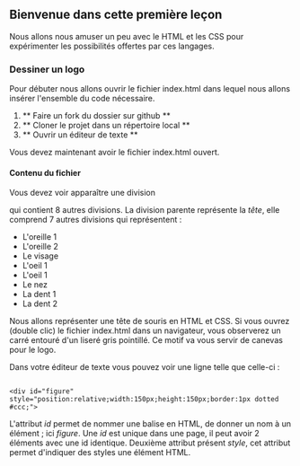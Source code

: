 ## Bienvenue dans cette première leçon

Nous allons nous amuser un peu avec le HTML et les CSS pour expérimenter les possibilités offertes par ces langages.

### Dessiner un logo

Pour débuter nous allons ouvrir le fichier index.html dans lequel nous allons insérer l'ensemble du code nécessaire.

1. ** Faire un fork du dossier sur github **
2. ** Cloner le projet dans un répertoire local **
3. ** Ouvrir un éditeur de texte **

Vous devez maintenant avoir le fichier index.html ouvert.

#### Contenu du fichier

Vous devez voir apparaître une division <div> qui contient 8 autres divisions.
La division parente représente la _tête_, elle comprend 7 autres divisions qui représentent :

* L'oreille 1
* L'oreille 2
* Le visage
* L'oeil 1
* L'oeil 1
* Le nez
* La dent 1
* La dent 2

Nous allons représenter une tête de souris en HTML et CSS. Si vous ouvrez (double clic) le fichier index.html dans un navigateur, vous observerez un carré entouré d'un liseré gris pointillé. Ce motif va vous servir de canevas pour le logo.

Dans votre éditeur de texte vous pouvez voir une ligne telle que celle-ci :

~~~

<div id="figure" style="position:relative;width:150px;height:150px;border:1px dotted #ccc;">

~~~

L'attribut _id_ permet de nommer une balise en HTML, de donner un nom à un élément ; ici _figure_. Une _id_ est unique dans une page, il peut avoir 2 éléments avec une id identique.
Deuxième attribut présent _style_, cet attribut permet d'indiquer des styles une élément HTML. 



